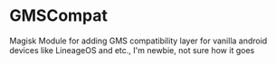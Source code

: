 # GMSCompat
Magisk Module for adding GMS compatibility layer for vanilla android devices like LineageOS and etc., I'm newbie, not sure how it goes
